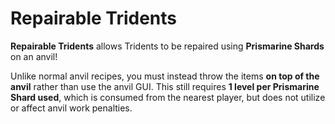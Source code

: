 # Repairable Tridents

**Repairable Tridents** allows Tridents to be repaired using **Prismarine Shards** on an anvil!

Unlike normal anvil recipes, you must instead throw the items **on top of the anvil** rather than use the anvil GUI. This still requires **1 level per Prismarine Shard used**, which is consumed from the nearest player, but does not utilize or affect anvil work penalties.
